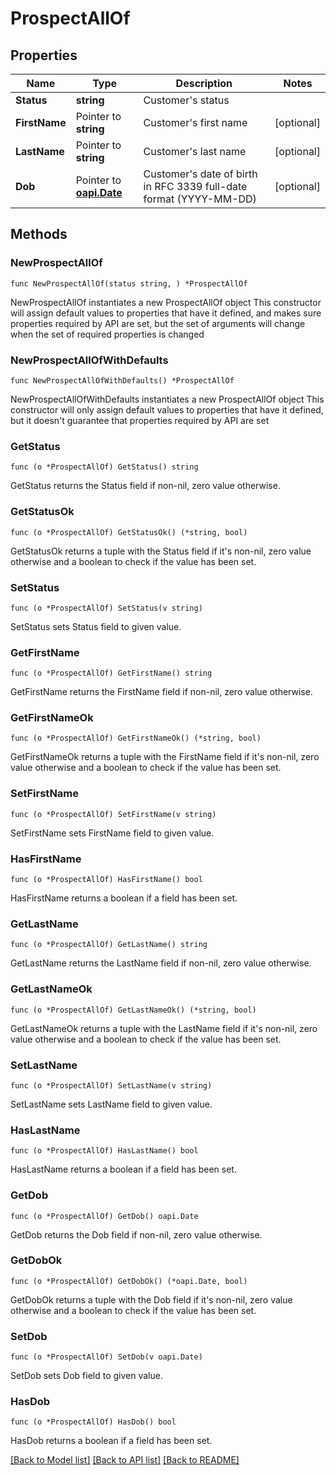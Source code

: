 # ProspectAllOf

## Properties

Name | Type | Description | Notes
------------ | ------------- | ------------- | -------------
**Status** | **string** | Customer&#39;s status | 
**FirstName** | Pointer to **string** | Customer&#39;s first name | [optional] 
**LastName** | Pointer to **string** | Customer&#39;s last name | [optional] 
**Dob** | Pointer to [**oapi.Date**](oapi.Date.md) | Customer&#39;s date of birth in RFC 3339 full-date format (YYYY-MM-DD) | [optional] 

## Methods

### NewProspectAllOf

`func NewProspectAllOf(status string, ) *ProspectAllOf`

NewProspectAllOf instantiates a new ProspectAllOf object
This constructor will assign default values to properties that have it defined,
and makes sure properties required by API are set, but the set of arguments
will change when the set of required properties is changed

### NewProspectAllOfWithDefaults

`func NewProspectAllOfWithDefaults() *ProspectAllOf`

NewProspectAllOfWithDefaults instantiates a new ProspectAllOf object
This constructor will only assign default values to properties that have it defined,
but it doesn't guarantee that properties required by API are set

### GetStatus

`func (o *ProspectAllOf) GetStatus() string`

GetStatus returns the Status field if non-nil, zero value otherwise.

### GetStatusOk

`func (o *ProspectAllOf) GetStatusOk() (*string, bool)`

GetStatusOk returns a tuple with the Status field if it's non-nil, zero value otherwise
and a boolean to check if the value has been set.

### SetStatus

`func (o *ProspectAllOf) SetStatus(v string)`

SetStatus sets Status field to given value.


### GetFirstName

`func (o *ProspectAllOf) GetFirstName() string`

GetFirstName returns the FirstName field if non-nil, zero value otherwise.

### GetFirstNameOk

`func (o *ProspectAllOf) GetFirstNameOk() (*string, bool)`

GetFirstNameOk returns a tuple with the FirstName field if it's non-nil, zero value otherwise
and a boolean to check if the value has been set.

### SetFirstName

`func (o *ProspectAllOf) SetFirstName(v string)`

SetFirstName sets FirstName field to given value.

### HasFirstName

`func (o *ProspectAllOf) HasFirstName() bool`

HasFirstName returns a boolean if a field has been set.

### GetLastName

`func (o *ProspectAllOf) GetLastName() string`

GetLastName returns the LastName field if non-nil, zero value otherwise.

### GetLastNameOk

`func (o *ProspectAllOf) GetLastNameOk() (*string, bool)`

GetLastNameOk returns a tuple with the LastName field if it's non-nil, zero value otherwise
and a boolean to check if the value has been set.

### SetLastName

`func (o *ProspectAllOf) SetLastName(v string)`

SetLastName sets LastName field to given value.

### HasLastName

`func (o *ProspectAllOf) HasLastName() bool`

HasLastName returns a boolean if a field has been set.

### GetDob

`func (o *ProspectAllOf) GetDob() oapi.Date`

GetDob returns the Dob field if non-nil, zero value otherwise.

### GetDobOk

`func (o *ProspectAllOf) GetDobOk() (*oapi.Date, bool)`

GetDobOk returns a tuple with the Dob field if it's non-nil, zero value otherwise
and a boolean to check if the value has been set.

### SetDob

`func (o *ProspectAllOf) SetDob(v oapi.Date)`

SetDob sets Dob field to given value.

### HasDob

`func (o *ProspectAllOf) HasDob() bool`

HasDob returns a boolean if a field has been set.


[[Back to Model list]](../README.md#documentation-for-models) [[Back to API list]](../README.md#documentation-for-api-endpoints) [[Back to README]](../README.md)


